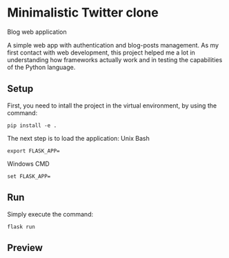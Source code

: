 # Minimalistic Twitter clone
Blog web application

A simple web app with authentication and blog-posts management. As my first contact with web development, this project helped me a lot in understanding how frameworks actually work and in testing the capabilities of the Python language.

## Setup
First, you need to intall the project in the virtual environment, by using the command:
```
pip install -e .
```

The next step is to load the application:
Unix Bash
```
export FLASK_APP=
```
Windows CMD
```
set FLASK_APP=
```

## Run
Simply execute the command:

```
flask run
```

## Preview
